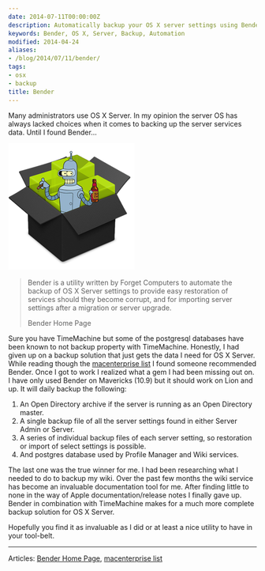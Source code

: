 ```yaml
---
date: 2014-07-11T00:00:00Z
description: Automatically backup your OS X server settings using Bender.
keywords: Bender, OS X, Server, Backup, Automation
modified: 2014-04-24
aliases:
- /blog/2014/07/11/bender/
tags:
- osx
- backup
title: Bender
---
```


Many administrators use OS X Server. In my opinion the server OS has always lacked choices when it comes to backing up the server services data. Until I found Bender...

![](/images/2014-07-11/bendericon_display.png)


> Bender is a utility written by Forget Computers to automate the backup of OS X Server settings to provide easy restoration of services should they become corrupt, and for importing server settings after a migration or server upgrade.
>
> Bender Home Page

Sure you have TimeMachine but some of the postgresql databases have been known to not backup property with TimeMachine. Honestly, I had given up on a backup solution that just gets the data I need for OS X Server. While reading though the [macenterprise list](https://groups.google.com/d/msg/macenterprise/MxLssCqR72Y/J1qFuALErMwJ) I found someone recommended Bender. Once I got to work I realized what a gem I had been missing out on. I have only used Bender on Mavericks (10.9) but it should work on Lion and up. It will daily backup the following:

1. An Open Directory archive if the server is running as an Open Directory master.
1. A single backup file of all the server settings found in either Server Admin or Server.
1. A series of individual backup files of each server setting, so restoration or import of select settings is possible.
1. And postgres database used by Profile Manager and Wiki services.

The last one was the true winner for me. I had been researching what I needed to do to backup my wiki. Over the past few months the wiki service has become an invaluable documentation tool for me. After finding little to none in the way of Apple documentation/release notes I finally gave up. Bender in combination with TimeMachine makes for a much more complete backup solution for OS X Server.

Hopefully you find it as invaluable as I did or at least a nice utility to have in your tool-belt.

---

Articles: [Bender Home Page](http://robotcloud.screenstepslive.com/s/2459/m/5322/l/94467-bender-automated-backup-of-os-x-server-settings), [macenterprise list](https://groups.google.com/d/msg/macenterprise/MxLssCqR72Y/J1qFuALErMwJ)  

